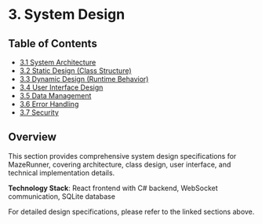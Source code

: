 # 3. System Design

## Table of Contents
- [3.1 System Architecture](design/architecture.md)
- [3.2 Static Design (Class Structure)](design/classes.md)
- [3.3 Dynamic Design (Runtime Behavior)](design/behavior.md)
- [3.4 User Interface Design](design/ui-design.md)
- [3.5 Data Management](design/data.md)
- [3.6 Error Handling](design/error-handling.md)
- [3.7 Security](design/security.md)

## Overview

This section provides comprehensive system design specifications for MazeRunner, covering architecture, class design, user interface, and technical implementation details.

**Technology Stack**: React frontend with C# backend, WebSocket communication, SQLite database

For detailed design specifications, please refer to the linked sections above.